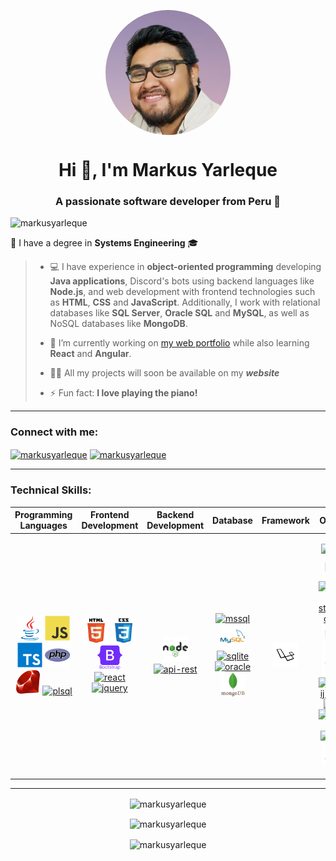 <p align="center" width="300">
   <img align="center" width="200" height="200" src="./6d6dde4d-759c-478e-9938-6e25a3aa93d7.jpg"  alt="Markus Yarleque" style="border-radius: 50%; object-fit: cover; object-position: top;">
</p>
<h1 align="center">Hi 👋, I'm Markus Yarleque</h1>
<h3 align="center">A passionate software developer from Peru 🚩</h3>

<p align="left"> <img src="https://komarev.com/ghpvc/?username=markusyarleque&label=Profile%20views&color=0e75b6&style=flat" alt="markusyarleque" /> </p>

📌 I have a degree in **Systems Engineering** 🎓

> - 💻 I have experience in **object-oriented programming** developing **Java applications**, Discord's bots using backend languages ​​like **Node.js**, and web development with frontend technologies such as **HTML**, **CSS** and **JavaScript**. Additionally, I work with relational databases like **SQL Server**, **Oracle SQL** and **MySQL**, as well as NoSQL databases like **MongoDB**.
> 
> - 🔭 I’m currently working on [my web portfolio](https://github.com/markusyarleque/portafolio) while also learning **React** and **Angular**.
> 
> - 👨‍💻 All my projects will soon be available on my ***website***
> 
> - ⚡ Fun fact: **I love playing the piano!**

---

<h3 align="left">Connect with me:</h3>

<p align="left">
<a href="https://linkedin.com/in/markusyarleque" target="blank"><img align="center" src="https://raw.githubusercontent.com/rahuldkjain/github-profile-readme-generator/master/src/images/icons/Social/linked-in-alt.svg" alt="markusyarleque" height="30" width="40" /></a>
<a href="https://fb.com/markusyarleque" target="blank"><img align="center" src="https://raw.githubusercontent.com/rahuldkjain/github-profile-readme-generator/master/src/images/icons/Social/facebook.svg" alt="markusyarleque" height="30" width="40" /></a>
</p>

***

<h3 align="left">Technical Skills:</h3>

| Programming Languages      | Frontend Development           | Backend Development | Database | Framework | Others |
|:-------------:|:-------------:|:-----:|:-----:|:-----:|:-----:|
| <p align="center"> <a href="https://www.java.com" target="_blank" rel="noreferrer"><img src="https://raw.githubusercontent.com/devicons/devicon/master/icons/java/java-original.svg" alt="java" width="40" height="40"/></a> <a href="https://developer.mozilla.org/en-US/docs/Web/JavaScript" target="_blank" rel="noreferrer"><img src="https://raw.githubusercontent.com/devicons/devicon/master/icons/javascript/javascript-original.svg" alt="javascript" width="40" height="40"/></a> <a href="https://www.typescriptlang.org/" target="_blank" rel="noreferrer"><img src="https://raw.githubusercontent.com/devicons/devicon/master/icons/typescript/typescript-original.svg" alt="typescript" width="40" height="40"/></a> <a href="https://www.php.net" target="_blank" rel="noreferrer"><img src="https://raw.githubusercontent.com/devicons/devicon/master/icons/php/php-original.svg" alt="php" width="40" height="40"/></a> <a href="https://www.ruby-lang.org/en/" target="_blank" rel="noreferrer"><img src="https://raw.githubusercontent.com/devicons/devicon/master/icons/ruby/ruby-original.svg" alt="ruby" width="40" height="40"/></a> <a href="https://www.oracle.com/pe/database/technologies/appdev/plsql.html" target="_blank" rel="noreferrer"><img src="https://oralytics.com/wp-content/uploads/2022/10/pl-sql_icon-1.png" alt="plsql" width="40" height="40"/></a> </p> | <p align="center"> <a href="https://www.w3.org/html/" target="_blank" rel="noreferrer"><img src="https://raw.githubusercontent.com/devicons/devicon/master/icons/html5/html5-original-wordmark.svg" alt="html5" width="40" height="40"/></a> <a href="https://www.w3schools.com/css/" target="_blank" rel="noreferrer"><img src="https://raw.githubusercontent.com/devicons/devicon/master/icons/css3/css3-original-wordmark.svg" alt="css3" width="40" height="40"/></a> <a href="https://getbootstrap.com" target="_blank" rel="noreferrer"><img src="https://raw.githubusercontent.com/devicons/devicon/master/icons/bootstrap/bootstrap-plain-wordmark.svg" alt="bootstrap" width="40" height="40"/></a> <a href="https://es.react.dev/" target="_blank" rel="noreferrer"><img src="https://raw.githubusercontent.com/vorillaz/devicons/ba75593fdf8d66496676a90cbf127d721f73e961/!SVG/react.svg" alt="react" width="40" height="40"/></a> <a href="https://jquery.com/" target="_blank" rel="noreferrer"><img src="https://raw.githubusercontent.com/vorillaz/devicons/ba75593fdf8d66496676a90cbf127d721f73e961/!SVG/jquery_logo.svg" alt="jquery" width="40" height="40"/></a> </p> | <p align="center"> <a href="https://nodejs.org" target="_blank" rel="noreferrer"><img src="https://raw.githubusercontent.com/devicons/devicon/master/icons/nodejs/nodejs-original-wordmark.svg" alt="nodejs" width="40" height="40"/></a> <a href="https://aws.amazon.com/es/what-is/restful-api/" target="_blank" rel="noreferrer"><img src="https://miro.medium.com/v2/resize:fit:640/format:webp/1*J3G3akaMpUOLegw0p0qthA.png" alt="api-rest" width="40" height="40"/></a> </p> | <p align="center"> <a href="https://www.microsoft.com/en-us/sql-server" target="_blank" rel="noreferrer"><img src="https://www.svgrepo.com/show/303229/microsoft-sql-server-logo.svg" alt="mssql" width="40" height="40"/></a> <a href="https://www.mysql.com/" target="_blank" rel="noreferrer"><img src="https://raw.githubusercontent.com/devicons/devicon/master/icons/mysql/mysql-original-wordmark.svg" alt="mysql" width="40" height="40"/></a> <a href="https://www.sqlite.org/" target="_blank" rel="noreferrer"><img src="https://www.vectorlogo.zone/logos/sqlite/sqlite-icon.svg" alt="sqlite" width="40" height="40"/></a> <a href="https://www.oracle.com/database/sqldeveloper/" target="_blank" rel="noreferrer"><img src="https://www.oracle.com/technetwork/developer-tools/sql-developer/sqldev-101614-2340766.jpg" alt="oracle" width="40" height="40"/></a><a href="https://www.mongodb.com/" target="_blank" rel="noreferrer"><img src="https://raw.githubusercontent.com/devicons/devicon/master/icons/mongodb/mongodb-original-wordmark.svg" alt="mongodb" width="40" height="40"/></a> </p> | <p align="center"> <a href="https://laravel.com/" target="_blank" rel="noreferrer"><img src="https://raw.githubusercontent.com/vorillaz/devicons/ba75593fdf8d66496676a90cbf127d721f73e961/!SVG/laravel.svg" alt="laravel" width="40" height="40"/></a> </p>| <p align="center"> <a href="https://learn.microsoft.com/es-es/sql/integration-services/sql-server-integration-services?view=sql-server-ver16" target="_blank" rel="noreferrer"><img src="https://cdn.prod.website-files.com/6064b31ff49a2d31e0493af1/66d1619402e0a2a8054d28da_660cf955d57294eefd7bfdaa_OzkE8fiKw7u7IGHsCJLx6_VdC0ztb7AOPIg-WBSIO8HPIrw3vjEh-KrokuY5Uo_iHDegaedpSIQw12kmgdnduxRzYTgo-BDRCmwe--uQokgS3bNpouK6cJTvwGlTa9K2Lgfddhf2c6KDPeHBU_XW9A.png" alt="ssis" width="40" height="40"/></a> <a href="https://visualstudio.microsoft.com/es/" target="_blank" rel="noreferrer"><img src="https://raw.githubusercontent.com/vorillaz/devicons/ba75593fdf8d66496676a90cbf127d721f73e961/!SVG/visualstudio.svg" alt="visual-studio" width="40" height="40"/></a> <a href="https://code.visualstudio.com/" target="_blank" rel="noreferrer"><img src="https://upload.wikimedia.org/wikipedia/commons/9/9a/Visual_Studio_Code_1.35_icon.svg" alt="visual-studio-code" width="40" height="40"/></a> <a href="https://netbeans.apache.org/front/main/index.html" target="_blank" rel="noreferrer"><img src="https://raw.githubusercontent.com/vorillaz/devicons/ba75593fdf8d66496676a90cbf127d721f73e961/!SVG/netbeans.svg" alt="netbeans" width="40" height="40"/></a> <a href="https://eclipseide.org/" target="_blank" rel="noreferrer"><img src="https://raw.githubusercontent.com/vorillaz/devicons/ba75593fdf8d66496676a90cbf127d721f73e961/!SVG/eclipse.svg" alt="eclipse" width="40" height="40"/></a> <a href="https://www.jetbrains.com/idea/" target="_blank" rel="noreferrer"><img src="https://raw.githubusercontent.com/vorillaz/devicons/ba75593fdf8d66496676a90cbf127d721f73e961/!SVG/intellij.svg" alt="intellij-idea" width="40" height="40"/></a> <a href="https://git-scm.com/" target="_blank" rel="noreferrer"><img src="https://www.vectorlogo.zone/logos/git-scm/git-scm-icon.svg" alt="git" width="40" height="40"/></a> <a href="https://heroku.com" target="_blank" rel="noreferrer"><img src="https://www.vectorlogo.zone/logos/heroku/heroku-icon.svg" alt="heroku" width="40" height="40"/></a> <a href="https://aws.amazon.com/es/" target="_blank" rel="noreferrer"><img src="https://raw.githubusercontent.com/vorillaz/devicons/ba75593fdf8d66496676a90cbf127d721f73e961/!SVG/aws.svg" alt="aws" width="40" height="40"/></a> <a href="https://www.scrum.org/" target="_blank" rel="noreferrer"><img src="https://raw.githubusercontent.com/vorillaz/devicons/ba75593fdf8d66496676a90cbf127d721f73e961/!SVG/scrum.svg" alt="scrum" width="40" height="40"/></a>  |         

___

<p align="center"><img align="center" src="https://github-readme-stats.vercel.app/api/top-langs?username=markusyarleque&show_icons=true&locale=en&layout=compact" alt="markusyarleque" /></p>

<p align="center"><img align="center" src="https://github-readme-stats.vercel.app/api?username=markusyarleque&show_icons=true&locale=en" alt="markusyarleque" /></p>

<p align="center"><img align="center" src="https://github-readme-streak-stats.herokuapp.com/?user=markusyarleque&" alt="markusyarleque" /></p>
